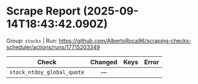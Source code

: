 # Scrape Report (2025-09-14T18:43:42.090Z)

Group: `stocks`  |  Run: https://github.com/AlbertoRoca96/scraping-checks-scheduler/actions/runs/17715203349

| Check | Changed | Keys | Error |
|---|:---:|:--|:--|
| `stock_ntdoy_global_quote` | — |  |  |
